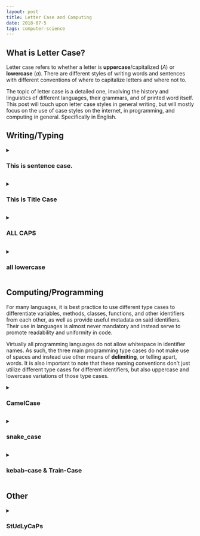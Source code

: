 ```yaml
---
layout: post
title: Letter Case and Computing
date: 2018-07-5
tags: computer-science
---
```

## What is Letter Case?
Letter case refers to whether a letter is **uppercase**/capitalized (*A*) or **lowercase** (*a*). There are different styles of writing words and sentences with different conventions of where to capitalize letters and where not to.

The topic of letter case is a detailed one, involving the history and linguistics of different languages, their grammars, and of printed word itself. This post will touch upon letter case styles in general writing, but will mostly focus on the use of case styles on the internet, in programming, and computing in general. Specifically in English.

<!--more-->

## Writing/Typing
<!-- ### This is sentence case. -->
<details>
<summary><h3 class="inline">This is sentence case.</h3></summary>
This is the standard letter case used in the English language. The beginning of sentences are capitalized along with proper nouns (i.e names, places, days of the week, etc.). Each sentence ends with some punctuation (ex <i>.</i>, <i>?</i>, <i>!</i>).

Here's an example:
<!-- > The quick brown fox jumps over the lazy dog. -->
<blockquote>The quick brown fox jumps over the lazy dog.</blockquote>

You'd see this case when reading anything somewhat formal, like emails, a person's/company's website, text documents, academic papers, etc.

</details>
<p></p>
<!-- ### This is Title Case -->
<details>
<summary><h3 class="inline">This is Title Case</h3></summary>
This is the case used when typing out titles. Title case has all words capitalized barring a limited subset that are deemed <i>common</i> (unless they are the first word, in which case they are capitalized). That includes words like <i>or</i>, <i>but</i>, <i>if</i>, <i>the</i>, <i>in</i>, etc.

Here's an example:
<!-- > The Quick Brown Fox Jumps over the Lazy Dog -->
<blockquote>The Quick Brown Fox Jumps over the Lazy Dog</blockquote>

Academic papers, emails (think subject line), music, videogames and just about any media or document has a title. Its important to note that there is no agreement on what exactly the subset of words not capitalized in title case is. That said, all titles more or less follow the same pattern of capitalization.
</details>
<p></p>
<!-- ### ALL CAPS -->
<details>
<summary><h3 class="inline">ALL CAPS</h3></summary>
Writing in all uppercase letters, or <b>all caps</b> as it's more commonly known, is taken to convey yelling when typed out, especially when texting or commenting on the internet. That said, all caps is also used in titles and headlines in order to make the text stand out more.

Here's what it looks like:

<!-- > THE QUICK BROWN FOX JUMPS OVER THE LAZY DOG! -->
<blockquote>THE QUICK BROWN FOX JUMPS OVER THE LAZY DOG!</blockquote>

Typing in all caps can be done by holding down the <code>SHIFT</code> key while typing or, more commonly, by simply turning on the <code>CAPS LOCK</code> key. Smartphone keyboards also have similar functionality with caps lock being activated by double tapping the shift key, for example. Acronyms are written in all caps (NATO, USA, ASAP) unless the acronym has had enough usage to become a fully fledged word like <i>radar</i> (<b>ra</b>dio <b>d</b>etection <b>a</b>nd <b>r</b>anging) or <i>laser</i> (<b>l</b>ight <b>a</b>mplification by <b>s</b>timulated <b>e</b>mission of <b>r</b>adiation)
</details>
<p></p>
<!-- ### all lowercase -->
<details>
<summary><h3 class="inline">all lowercase</h3></summary>
All lowercase is typically used when writing something informally and quickly, such as a text message or an internet comment (if the commenter isn't particularly concerned with the comment's presentation). This is because the message is not worth the extra effort of pressing the <code>SHIFT</code> key (especially on smartphone keyboards). File extensions are also conventionally all lowercase.

Here's what it looks like:

<!-- > the quick brown fox jumps over the lazy dog -->
<blockquote>the quick brown fox jumps over the lazy dog</blockquote>

Since the use of all lowercase is one of convenience, text written in it is not usually punctuated unless necessary to convey intent. (you hate him. vs. you hate him?)

That said, this case may soon die out as some mobile keyboards, for example Google's GBoard for Android, automatically capitalize the first letter in sentences as well as in proper nouns. This essentially makes typing in sentence case the default.
</details>

## Computing/Programming
For many languages, it is best practice to use different type cases to differentiate variables, methods, classes, functions, and other identifiers from each other, as well as provide useful metadata on said identifiers. Their use in languages is almost never mandatory and instead serve to promote readability and uniformity in code.

Virtually all programming languages do not allow whitespace in identifier names. As such, the three main programming type cases do not make use of spaces and instead use other means of <b>delimiting</b>, or telling apart, words. It is also important to note that these naming conventions don't just utilize different type cases for different identifiers, but also uppercase and lowercase variations of those type cases.

<!-- ### CamelCase -->
<details>
<summary><h3 class="inline">CamelCase</h3></summary>
Camel case has the first letter of every word in the phrase/identifier capitalized. And so capitalization serves as camel case's delimiter. Lower camel case has the first letter of the first word in the identifier lowercased while upper camel case does not:

<!-- >UpperCamelCase -->
<blockquote>UpperCamelCase</blockquote>

<!-- >lowerCamelCase -->
<blockquote>lowerCamelCase</blockquote>

Used in
<ul>
  <li>Class names in Java (upper)</li>
  <li>Class names in Python (upper)</li>
  <li>Method names in Java (lower)</li>
  <li>Variables names in Java (lower)</li>
</ul>
</details>
<p></p>
<!-- ### snake_case -->
<details>
<summary><h3 class="inline">snake_case</h3></summary>
Snake case delimits words using underscores ( _ ). And like the others, There are uppercase and lowercase variants:
<!-- >UPPER_SNAKE_CASE -->
<blockquote>UPPER_SNAKE_CASE</blockquote>

<!-- >lower_snake_case -->
<blockquote>lower_snake_case</blockquote>

This case is commonly used for naming attributes on computers, like files or usernames, where space characters cannot be processed. Snake case is essentially the default type case used when spaces are unavailable.

Used in
<ul>
  <li>Constants in Java (upper)</li>
  <li>Constants in Python (upper)</li>
  <li>Variables in Python (lower)</li>
  <li>Functions and classes in the C & C++ Standard Library (lower)</li>
</ul>
</details>
<p></p>
<!-- ### kebab-case & Train-Case -->
<details>
<summary><h3 class="inline">kebab-case & Train-Case</h3></summary>
Kebab case is similar to snake case, as well as used in similar situations, with its only difference being the use of hyphens (-) to delimit words rather than underscores:
<!-- >UPPER-KEBAB-CASE -->
<blockquote>UPPER-KEBAB-CASE</blockquote>

<!-- >lower-kebab-case -->
<blockquote>lower-kebab-case</blockquote>

There's also a third variation similar to camel case called train case where the first letter of each word capitalized:

<!-- >Train-Case -->
<blockquote>Train-Case</blockquote>

Used in
<ul>
  <li>CSS Classes (lower)</li>
  <li>URLs (lower)</li>
</ul>
</details>

## Other
<!-- ### StUdLyCaPs -->
<details>
<summary><h3 class="inline">StUdLyCaPs</h3></summary>

<!-- >tHeqUIckBrOwNFOxjuMpsOvERtHeLazYdOg -->
<blockquote>tHeqUIckBrOwNFOxjuMpsOvERtHeLazYdOg</blockquote>

A variation on Studly caps is one where spaces are included to delimit words. This makes the message more readable while still retaining its sarcastic tone:

<!-- >tHe qUIck BrOwN FOx juMps OvER tHe lAzYdOg -->
<blockquote>tHe qUIck BrOwN FOx juMps OvER tHe lAzYdOg</blockquote>

As you can see, the spaces make the text a but more readable. Indeed this is the same case used in the <a href="http://knowyourmeme.com/memes/mocking-spongebob">mocking Spongebob meme</a> that was popular around 2017.
</details>
